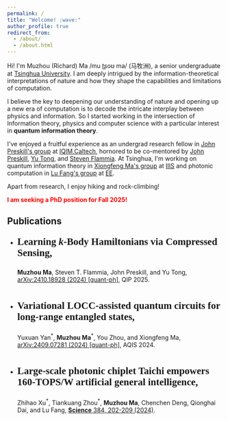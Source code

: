```yaml
---
permalink: /
title: "Welcome! :wave:"
author_profile: true
redirect_from: 
  - /about/
  - /about.html
---
```


Hi! I'm Muzhou (Richard) Ma /mu ʈʂoʊ ma/ (马牧洲), a senior undergraduate at [Tsinghua University](https://www.tsinghua.edu.cn/en/). I am deeply intrigued by the information-theoretical interpretations of nature and how they shape the capabilities and limitations of computation. 

I believe the key to deepening our understanding of nature and opening up a new era of computation is to decode the intricate interplay between physics and information. So I started working in the intersection of Information theory, physics and computer science with a particular interest in **quantum information theory**. 

I've enjoyed a fruitful experience as an undergrad research fellow in [John Preskill's group](http://theory.caltech.edu/~preskill/) at [IQIM,Caltech](https://iqim.caltech.edu/), hornored to be co-mentored by [John Preskill](http://theory.caltech.edu/~preskill/), [Yu Tong](https://pratt.duke.edu/people/yu-tong/), and [Steven Flammia](https://sflammia.github.io/). At Tsinghua, I'm working on quantum information theory in [Xiongfeng Ma's group](https://iiis.tsinghua.edu.cn/maxiongfeng/) at [IIIS](https://iiis.tsinghua.edu.cn/en/) and photonic computation in [Lu Fang's group](https://www.luvision.net/) at [EE](https://www.ee.tsinghua.edu.cn/en/).

Apart from research, I enjoy hiking and rock-climbing!

<span style="color:red">**I am seeking a PhD position for Fall 2025!**</span>


## Publications
<ul>
  <li>
    <p style="font-family: Times New Roman; font-size: 23px"> <strong>Learning <i>k</i>-Body Hamiltonians via Compressed Sensing,</strong></p>
    <b>Muzhou Ma</b>, Steven T. Flammia, John Preskill, and Yu Tong,  
    <a href="https://arxiv.org/abs/2410.18928">arXiv:2410.18928 (2024) [quant-ph]</a>, QIP 2025.
  </li>
  <br>
  <li>
    <p style="font-family:Times New Roman; font-size: 23px"><strong>Variational LOCC-assisted quantum circuits for long-range entangled states,</strong></p>
    Yuxuan Yan<sup>*</sup>, <b>Muzhou Ma</b><sup>*</sup>, You Zhou, and Xiongfeng Ma, <a href="https://arxiv.org/abs/2409.07281">arXiv:2409.07281 (2024) [quant-ph]</a>, AQIS 2024.
  </li>
  <br>
  <li>
     <p style="font-family:Times New Roman; font-size: 23px"><strong>Large-scale photonic chiplet Taichi empowers 160-TOPS/W artificial general intelligence,</strong></p>
    Zhihao Xu<sup>*</sup>, Tiankuang Zhou<sup>*</sup>, <b>Muzhou Ma</b>, Chenchen Deng, Qionghai Dai, and Lu Fang, 
    <a href="https://www.science.org/doi/10.1126/science.adl1203"><b>Science</b> 384, 202-209 (2024)</a>.
  </li>
</ul>





